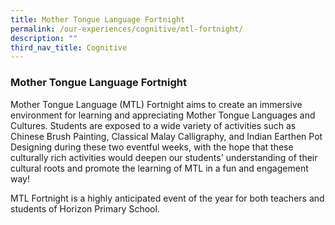```yaml
---
title: Mother Tongue Language Fortnight
permalink: /our-experiences/cognitive/mtl-fortnight/
description: ""
third_nav_title: Cognitive
---
```

### **Mother Tongue Language Fortnight**
Mother Tongue Language (MTL) Fortnight aims to create an immersive environment for learning and appreciating Mother Tongue Languages and Cultures. Students are exposed to a wide variety of activities such as Chinese Brush Painting, Classical Malay Calligraphy, and Indian Earthen Pot Designing during these two eventful weeks, with the hope that these culturally rich activities would deepen our students' understanding of their cultural roots and promote the learning of MTL in a fun and engagement way!

MTL Fortnight is a highly anticipated event of the year for both teachers and students of Horizon Primary School.